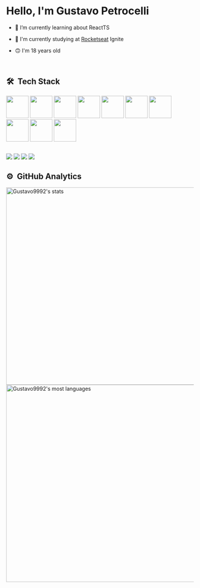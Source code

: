 <h1 align="left">Hello, I'm Gustavo Petrocelli</h1>

- 🔭 I’m currently learning about ReactTS

- 📖 I'm currently studying at [Rocketseat](https://github.com/Rocketseat) Ignite

- 🙃 I'm 18 years old

<br>

## 🛠 &nbsp;Tech Stack

<div> 
  <img width="60rem" height="60rem" src="https://cdn.jsdelivr.net/gh/devicons/devicon/icons/javascript/javascript-original.svg" />
  <img width="60rem" height="60rem" src="https://cdn.jsdelivr.net/gh/devicons/devicon/icons/html5/html5-original.svg" />
  <img width="60rem" height="60rem" src="https://cdn.jsdelivr.net/gh/devicons/devicon/icons/css3/css3-original.svg" />
  <img width="60rem" height="60rem" src="https://cdn.jsdelivr.net/gh/devicons/devicon/icons/vscode/vscode-original.svg" />
  <img width="60rem" height="60rem" src="https://cdn.jsdelivr.net/gh/devicons/devicon/icons/git/git-original.svg" />
  <img width="60rem" height="60rem" src="https://cdn.jsdelivr.net/gh/devicons/devicon/icons/github/github-original.svg" />
  <img width="60rem" height="60rem" src="https://cdn.jsdelivr.net/gh/devicons/devicon/icons/react/react-original.svg" />
  <img width="60rem" height="60rem" src="https://cdn.jsdelivr.net/gh/devicons/devicon/icons/typescript/typescript-original.svg" />
  <img width="60rem" height="60rem" src="https://cdn.jsdelivr.net/gh/devicons/devicon/icons/figma/figma-original.svg" />
  <img width="60rem" height="60rem" src="https://cdn.jsdelivr.net/gh/devicons/devicon/icons/tailwindcss/tailwindcss-plain.svg" />
</div>

##

<div> 
  <a href="https://instagram.com/gupetrocelli" target="_blank"><img src="https://img.shields.io/badge/-Instagram-%23E4405F?style=for-the-badge&logo=instagram&logoColor=white" target="_blank"></a>
 	<a href="https://www.twitch.tv/NotFlyer" target="_blank"><img src="https://img.shields.io/badge/Twitch-9146FF?style=for-the-badge&logo=twitch&logoColor=white" target="_blank"></a>
  <a href = "mailto:contatogustavopetrocelli@gmail.com"><img src="https://img.shields.io/badge/-Gmail-%23333?style=for-the-badge&logo=gmail&logoColor=white" target="_blank"></a>
  <a href="https://www.linkedin.com/in/gustavopetrocelli" target="_blank"><img src="https://img.shields.io/badge/-LinkedIn-%230077B5?style=for-the-badge&logo=linkedin&logoColor=white" target="_blank"></a>
  
  ##
  
  ## ⚙️ &nbsp;GitHub Analytics

<p align="left">
<img width="530em" src="https://github-readme-stats.vercel.app/api?username=Gustavo9992&show_icons=true&theme=radical" alt="Gustavo9992's stats"/>
<img width="530em" src="https://github-readme-stats.vercel.app/api/top-langs/?username=Gustavo9992&layout=compact&theme=radical" alt="Gustavo9992's most languages"/>
</p>
